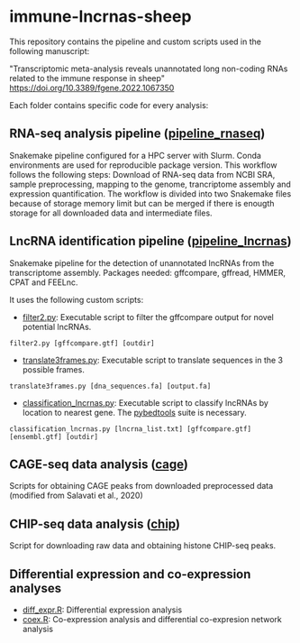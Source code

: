 # immune-lncrnas-sheep
This repository contains the pipeline and custom scripts used in the following manuscript:

"Transcriptomic meta-analysis reveals unannotated long non-coding RNAs related to the immune response in sheep"  https://doi.org/10.3389/fgene.2022.1067350

Each folder contains specific code for every analysis:

## RNA-seq analysis pipeline ([pipeline_rnaseq](pipeline_rnaseq))

Snakemake pipeline configured for a HPC server with Slurm. Conda environments are used for reproducible package version. This workflow follows the following steps: Download of RNA-seq data from NCBI SRA, sample preprocessing, mapping to the genome, trancriptome assembly and expression quantification. The workflow is divided into two Snakemake files because of storage memory limit but can be merged if there is enougth storage for all downloaded data and intermediate files.

## LncRNA identification pipeline ([pipeline_lncrnas](pipeline_lncrnas))

Snakemake pipeline for the detection of unannotated lncRNAs from the transcriptome assembly. Packages needed: gffcompare, gffread, HMMER, CPAT and FEELnc.

It uses the following custom scripts:

* [filter2.py](/pipeline_lncrnas/scripts/filter2.py): Executable script to filter the gffcompare output for novel potential lncRNAs.

`filter2.py [gffcompare.gtf] [outdir]`

* [translate3frames.py](/pipeline_lncrnas/scripts/translate3frames.py): Executable script to translate sequences in the 3 possible frames.

`translate3frames.py [dna_sequences.fa] [output.fa]`

* [classification_lncrnas.py](/pipeline_lncrnas/scripts/classification_lncrnas.py): Executable script to classify lncRNAs by location to nearest gene. The [pybedtools](https://github.com/daler/pybedtools) suite is necessary.

`classification_lncrnas.py [lncrna_list.txt] [gffcompare.gtf] [ensembl.gtf] [outdir]`

## CAGE-seq data analysis ([cage](cage))

Scripts for obtaining CAGE peaks from downloaded preprocessed data (modified from Salavati et al., 2020)

## CHIP-seq data analysis ([chip](chip))

Script for downloading raw data and obtaining histone CHIP-seq peaks.

## Differential expression and co-expression analyses

* [diff_expr.R](/diff_expr.R): Differential expression analysis
* [coex.R](/coex.R): Co-expression analysis and differential co-expresion network analysis
